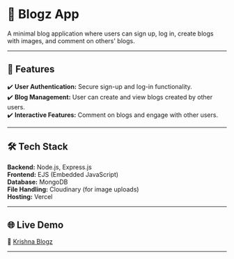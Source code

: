 # 🚀 **Blogz App**  
 
A minimal blog application where users can sign up, log in, create blogs with images, and comment on others' blogs.  

--- 

## 📌 **Features**  
✔️ **User Authentication:** Secure sign-up and log-in functionality.  
✔️ **Blog Management:** User can create and view blogs created by other users.  
✔️ **Interactive Features:** Comment on blogs and engage with other users. 

---

## 🛠️ **Tech Stack**  
**Backend:** Node.js, Express.js  
**Frontend:** EJS (Embedded JavaScript)  
**Database:** MongoDB  
**File Handling:** Cloudinary (for image uploads)  
**Hosting:** Vercel

---

## 🌐 **Live Demo**  
🔗 [Krishna Blogz](https://krishna-blogz.vercel.app/)  

---
